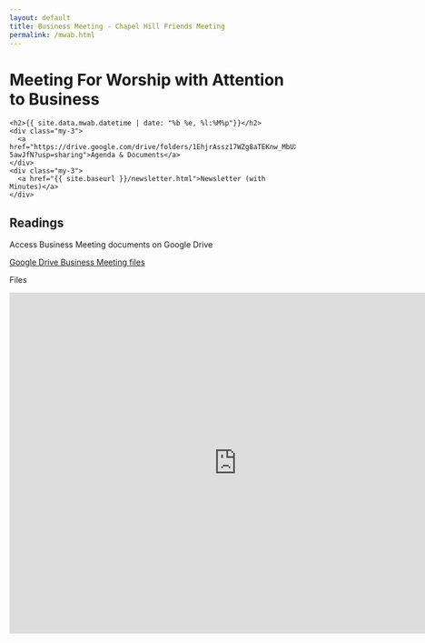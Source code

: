 ```yaml
---
layout: default
title: Business Meeting - Chapel Hill Friends Meeting
permalink: /mwab.html
---
```

<div class="row">
  <div class="col">
    <h1 style="">Meeting For Worship with Attention to Business</h1>
  </div>
</div>

<div class="row">
  <div class="col-md-3">

    <h2>{{ site.data.mwab.datetime | date: "%b %e, %l:%M%p"}}</h2>
    <div class="my-3">
      <a href="https://drive.google.com/drive/folders/1EhjrAssz17WZg8aTEKnw_MbUX-5awJfN?usp=sharing">Agenda & Documents</a>
    </div>
    <div class="my-3">
      <a href="{{ site.baseurl }}/newsletter.html">Newsletter (with Minutes)</a>
    </div>
  </div>
  <div class="col-md-9 px-md-0">
    <h2>Readings</h2>
    <p>Access Business Meeting documents on Google Drive</p>
    <p>
      <a href="https://drive.google.com/drive/folders/1EhjrAssz17WZg8aTEKnw_MbUX-5awJfN?usp=sharing">Google Drive Business Meeting files</a></p>
    <p>Files</p>
    <iframe allow-transparency="false" style="background-color: Snow" src="https://drive.google.com/embeddedfolderview?id=1EhjrAssz17WZg8aTEKnw_MbUX-5awJfN#list" width="800" height="600" frameborder="0"></iframe>

  </div>
</div>
